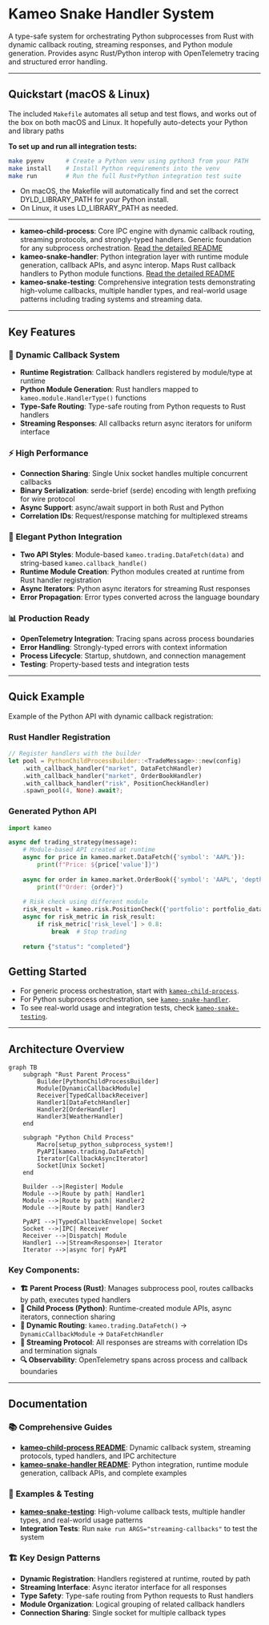 # Kameo Snake Handler System

A type-safe system for orchestrating Python subprocesses from Rust with dynamic callback routing, streaming responses, and Python module generation. Provides async Rust/Python interop with OpenTelemetry tracing and structured error handling.

---

## Quickstart (macOS & Linux)

The included `Makefile` automates all setup and test flows, and works out of the box on both macOS and Linux. It hopefully auto-detects your Python and library paths

**To set up and run all integration tests:**

```sh
make pyenv      # Create a Python venv using python3 from your PATH
make install    # Install Python requirements into the venv
make run        # Run the full Rust+Python integration test suite
```

- On macOS, the Makefile will automatically find and set the correct DYLD_LIBRARY_PATH for your Python install.
- On Linux, it uses LD_LIBRARY_PATH as needed.

---

- **kameo-child-process**: Core IPC engine with dynamic callback routing, streaming protocols, and strongly-typed handlers. Generic foundation for any subprocess orchestration. [Read the detailed README](./crates/kameo-child-process/README.md)
- **kameo-snake-handler**: Python integration layer with runtime module generation, callback APIs, and async interop. Maps Rust callback handlers to Python module functions. [Read the detailed README](./crates/kameo-snake-handler/README.md)
- **kameo-snake-testing**: Comprehensive integration tests demonstrating high-volume callbacks, multiple handler types, and real-world usage patterns including trading systems and streaming data.

---

## Key Features

### 🚀 **Dynamic Callback System**

- **Runtime Registration**: Callback handlers registered by module/type at runtime
- **Python Module Generation**: Rust handlers mapped to `kameo.module.HandlerType()` functions
- **Type-Safe Routing**: Type-safe routing from Python requests to Rust handlers
- **Streaming Responses**: All callbacks return async iterators for uniform interface

### ⚡ **High Performance**

- **Connection Sharing**: Single Unix socket handles multiple concurrent callbacks
- **Binary Serialization**: serde-brief (serde) encoding with length prefixing for wire protocol
- **Async Support**: async/await support in both Rust and Python
- **Correlation IDs**: Request/response matching for multiplexed streams

### 🐍 **Elegant Python Integration**

- **Two API Styles**: Module-based `kameo.trading.DataFetch(data)` and string-based `kameo.callback_handle()`
- **Runtime Module Creation**: Python modules created at runtime from Rust handler registration
- **Async Iterators**: Python async iterators for streaming Rust responses
- **Error Propagation**: Error types converted across the language boundary

### 📊 **Production Ready**

- **OpenTelemetry Integration**: Tracing spans across process boundaries
- **Error Handling**: Strongly-typed errors with context information
- **Process Lifecycle**: Startup, shutdown, and connection management
- **Testing**: Property-based tests and integration tests

---

## Quick Example

Example of the Python API with dynamic callback registration:

### Rust Handler Registration

```rust
// Register handlers with the builder
let pool = PythonChildProcessBuilder::<TradeMessage>::new(config)
    .with_callback_handler("market", DataFetchHandler)
    .with_callback_handler("market", OrderBookHandler)  
    .with_callback_handler("risk", PositionCheckHandler)
    .spawn_pool(4, None).await?;
```

### Generated Python API

```python
import kameo

async def trading_strategy(message):
    # Module-based API created at runtime
    async for price in kameo.market.DataFetch({'symbol': 'AAPL'}):
        print(f"Price: ${price['value']}")
        
    async for order in kameo.market.OrderBook({'symbol': 'AAPL', 'depth': 10}):
        print(f"Order: {order}")
        
    # Risk check using different module
    risk_result = kameo.risk.PositionCheck({'portfolio': portfolio_data})
    async for risk_metric in risk_result:
        if risk_metric['risk_level'] > 0.8:
            break  # Stop trading
    
    return {"status": "completed"}
```

## Getting Started

- For generic process orchestration, start with [`kameo-child-process`](./crates/kameo-child-process/README.md).
- For Python subprocess orchestration, see [`kameo-snake-handler`](./crates/kameo-snake-handler/README.md).
- To see real-world usage and integration tests, check [`kameo-snake-testing`](./crates/kameo-snake-testing/).

---

## Architecture Overview

```mermaid
graph TB
    subgraph "Rust Parent Process"
        Builder[PythonChildProcessBuilder]
        Module[DynamicCallbackModule] 
        Receiver[TypedCallbackReceiver]
        Handler1[DataFetchHandler]
        Handler2[OrderHandler]
        Handler3[WeatherHandler]
    end
    
    subgraph "Python Child Process"
        Macro[setup_python_subprocess_system!]
        PyAPI[kameo.trading.DataFetch]
        Iterator[CallbackAsyncIterator]
        Socket[Unix Socket]
    end
    
    Builder -->|Register| Module
    Module -->|Route by path| Handler1
    Module -->|Route by path| Handler2
    Module -->|Route by path| Handler3
    
    PyAPI -->|TypedCallbackEnvelope| Socket
    Socket -->|IPC| Receiver
    Receiver -->|Dispatch| Module
    Handler1 -->|Stream<Response>| Iterator
    Iterator -->|async for| PyAPI
```

### **Key Components:**

- **🏗️ Parent Process (Rust)**: Manages subprocess pool, routes callbacks by path, executes typed handlers
- **🐍 Child Process (Python)**: Runtime-created module APIs, async iterators, connection sharing  
- **🔄 Dynamic Routing**: `kameo.trading.DataFetch()` → `DynamicCallbackModule` → `DataFetchHandler`
- **📡 Streaming Protocol**: All responses are streams with correlation IDs and termination signals
- **🔍 Observability**: OpenTelemetry spans across process and callback boundaries

---

## Documentation

### 📚 **Comprehensive Guides**

- [**kameo-child-process README**](./crates/kameo-child-process/README.md): Dynamic callback system, streaming protocols, typed handlers, and IPC architecture
- [**kameo-snake-handler README**](./crates/kameo-snake-handler/README.md): Python integration, runtime module generation, callback APIs, and complete examples

### 🧪 **Examples & Testing**

- [**kameo-snake-testing**](./crates/kameo-snake-testing/): High-volume callback tests, multiple handler types, and real-world usage patterns
- **Integration Tests**: Run `make run ARGS="streaming-callbacks"` to test the system

### 🏗️ **Key Design Patterns**

- **Dynamic Registration**: Handlers registered at runtime, routed by path
- **Streaming Interface**: Async iterator interface for all responses  
- **Type Safety**: Type-safe routing from Python requests to Rust handlers
- **Module Organization**: Logical grouping of related callback handlers
- **Connection Sharing**: Single socket for multiple callback types